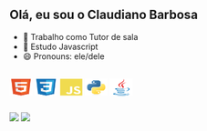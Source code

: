 ## Olá, eu sou o Claudiano Barbosa ##


- 🔭 Trabalho como Tutor de sala
- 🌱 Estudo Javascript
- 😄 Pronouns: ele/dele

<div style="display: inline_block"><br>
     <img align="center" alt="Claudiano -HTML" height="30" width="40"   
        src="https://raw.githubusercontent.com/devicons/devicon/master/icons/html5/html5-original.svg">
     <img align="center" alt="Claudiano-CSS" height="30" width="40" 
      src="https://raw.githubusercontent.com/devicons/devicon/master/icons/css3/css3-original.svg">
   <img align="center" alt="Claudiano-Js" height="30" width="40" 
         src="https://raw.githubusercontent.com/devicons/devicon/master/icons/javascript/javascript-plain.svg">
  <img align="center" alt="Claudiano-Python" height="30" width="40" 
         src="https://raw.githubusercontent.com/devicons/devicon/master/icons/python/python-original.svg">
  <img align="center" alt="Claudiano-Java" height="30" width="40" 
         src="https://raw.githubusercontent.com/devicons/devicon/master/icons/java/java-original.svg">
</div>

  ##
<div>
   <a href="https://www.linkedin.com/in/claudiano-barbosa-5a905a2aa/" target="_blank"><img 
    src="https://img.shields.io/badge/-LinkedIn-%230077B5?style=for-the-badge&logo=linkedin&logoColor=white" 
   target="_blank"></a> 
  <a href="https://www.instagram.com/claudiano.85/" target="_blank"><img 
    src="https://img.shields.io/badge/-Instagram-%230077B5?style=for-the-badge&logo=linkedin&logoColor=white" 
   target="_blank"></a> 
</div>
